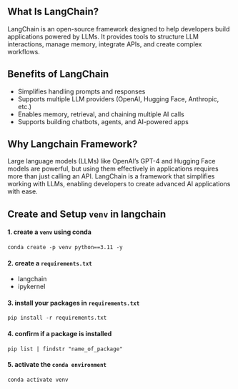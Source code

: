 ## What Is LangChain?

LangChain is an open-source framework designed to help developers build applications powered by LLMs. It provides tools to structure LLM interactions, manage memory, integrate APIs, and create complex workflows.

## Benefits of LangChain

- Simplifies handling prompts and responses
- Supports multiple LLM providers (OpenAI, Hugging Face, Anthropic, etc.)
- Enables memory, retrieval, and chaining multiple AI calls
- Supports building chatbots, agents, and AI-powered apps

## Why Langchain Framework?

Large language models (LLMs) like OpenAI’s GPT-4 and Hugging Face models are powerful, but using them effectively in applications requires more than just calling an API. LangChain is a framework that simplifies working with LLMs, enabling developers to create advanced AI applications with ease.

## Create and Setup `venv` in langchain

#### 1. create a `venv` using conda

```
conda create -p venv python==3.11 -y
```

#### 2. create a `requirements.txt`

- langchain
- ipykernel

#### 3. install your packages in `requirements.txt`

```
pip install -r requirements.txt
```

#### 4. confirm if a package is installed

```
pip list | findstr "name_of_package"
```

#### 5. activate the `conda environment`

```
conda activate venv
```
